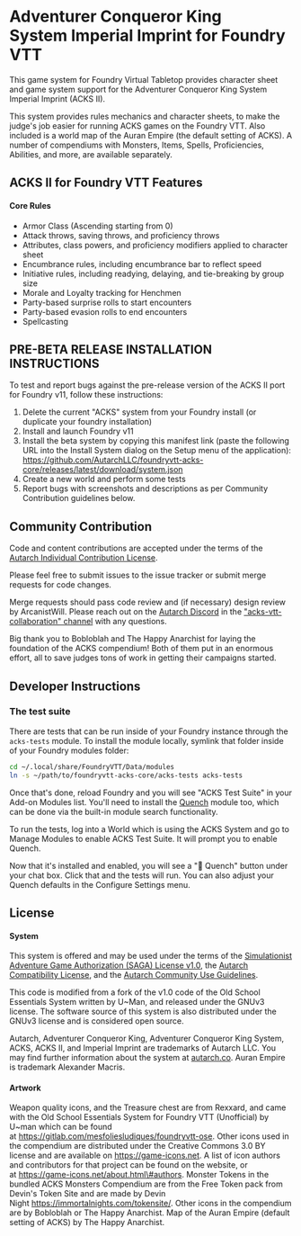 # **Adventurer Conqueror King System Imperial Imprint** for Foundry VTT

This game system for Foundry Virtual Tabletop provides character sheet
and game system support for the Adventurer Conqueror King System
Imperial Imprint (ACKS II).

This system provides rules mechanics and character sheets, to make the
judge's job easier for running ACKS games on the Foundry VTT. Also
included is a world map of the Auran Empire (the default setting of
ACKS). A number of compendiums with Monsters, Items, Spells,
Proficiencies, Abilities, and more, are available separately.

## ACKS II for Foundry VTT Features
#### **Core Rules**
- Armor Class (Ascending starting from 0)
- Attack throws, saving throws, and proficiency throws
- Attributes, class powers, and proficiency modifiers applied to character sheet
- Encumbrance rules, including encumbrance bar to reflect speed
- Initiative rules, including readying, delaying, and tie-breaking by group size
- Morale and Loyalty tracking for Henchmen
- Party-based surprise rolls to start encounters
- Party-based evasion rolls to end encounters
- Spellcasting

## PRE-BETA RELEASE INSTALLATION INSTRUCTIONS
To test and report bugs against the pre-release version of the ACKS II port for Foundry v11, follow these instructions:

1. Delete the current "ACKS" system from your Foundry install  (or duplicate your foundry installation)
2. Install and launch Foundry v11
3. Install the beta system by copying this manifest link
(paste the following URL into the Install System dialog on the Setup menu of the application):
<https://github.com/AutarchLLC/foundryvtt-acks-core/releases/latest/download/system.json>
4. Create a new world and perform some tests
5. Report bugs with screenshots and descriptions as per Community Contribution guidelines below.

<!--
## Manual Installation
To install and use this system, simply paste the following URL into the Install System dialog on the Setup menu of the application.

<https://github.com/thehappyanarchist/foundryacks/raw/master/src/system.json>

If you wish to manually install the system, you must clone or extract it into the foundry "/data/systems/acks" folder. You may do this by cloning the repository /src folder or downloading and extracting the zip archive available on the GitHub page.
-->

## Community Contribution

Code and content contributions are accepted under the terms of the
[<span class="underline">Autarch Individual Contribution License</span>](autarch-individual-contributor-license-agreement.md).

Please feel free to submit issues to the issue tracker or submit merge requests for code changes.

Merge requests should pass code review and (if necessary) design review by ArcanistWill.
Please reach out on
the [<span class="underline">Autarch Discord</span>](https://discord.gg/MabfMkk) in
the [<span class="underline">"acks-vtt-collaboration" channel</span>](https://discord.com/channels/427567650449915904/758364713192521779)
with any questions.

Big thank you to Bobloblah and The Happy Anarchist for laying the
foundation of the ACKS compendium\! Both of them put in an enormous effort, all to
save judges tons of work in getting their campaigns started.

## Developer Instructions
### The test suite

There are tests that can be run inside of your Foundry instance through the `acks-tests` module.  To
install the module locally, symlink that folder inside of your Foundry modules folder:
```bash
cd ~/.local/share/FoundryVTT/Data/modules
ln -s ~/path/to/foundryvtt-acks-core/acks-tests acks-tests
```
Once that's done, reload Foundry and you will see "ACKS Test Suite" in your Add-on Modules list.
You'll need to install the [Quench](https://ethaks.github.io/FVTT-Quench/index.html) module too,
which can be done via the built-in module search functionality.

To run the tests, log into a World which is using the ACKS System and go to Manage Modules to enable
ACKS Test Suite.  It will prompt you to enable Quench.

Now that it's installed and enabled, you will see a "🧪 Quench" button under your chat box. Click
that and the tests will run.  You can also adjust your Quench defaults in the Configure Settings
menu.

## License
#### System

This system is offered and may be used under the terms of
the [<span class="underline">Simulationist Adventure Game Authorization (SAGA) License v1.0</span>](saga-license.md),
the [<span class="underline">Autarch Compatibility License</span>](autarch-compatibility-license.md), and
the [<span class="underline">Autarch Community Use Guidelines</span>](autarch-community-use-guidelines.md).

This code is modified from a fork of the v1.0 code of the Old School Essentials System written by U~Man, and released under the GNUv3 license. The software source of this system is also distributed under the GNUv3 license and is considered open source.

Autarch, Adventurer Conqueror King, Adventurer Conqueror King System,
ACKS, ACKS II, and Imperial Imprint are trademarks of Autarch LLC.
You may find further information about the system
at [<span class="underline">autarch.co</span>](https://autarch.co/).
Auran Empire is trademark Alexander Macris.

#### Artwork

Weapon quality icons, and the Treasure chest are from Rexxard, and came
with the Old School Essentials System for Foundry VTT (Unofficial) by
U\~man which can be found
at [<span class="underline">https://gitlab.com/mesfoliesludiques/foundryvtt-ose</span>](https://gitlab.com/mesfoliesludiques/foundryvtt-ose).
Other icons used in the compendium are distributed under the Creative
Commons 3.0 BY license and are available
on [<span class="underline">https://game-icons.net</span>](https://game-icons.net/).
A list of icon authors and contributors for that project can be found on
the website, or
at [<span class="underline">https://game-icons.net/about.html\#authors</span>](https://game-icons.net/about.html#authors).
Monster Tokens in the bundled ACKS Monsters Compendium are from the Free
Token pack from Devin's Token Site and are made by Devin
Night [<span class="underline">https://immortalnights.com/tokensite/</span>](https://immortalnights.com/tokensite/).
Other icons in the compendium are by Bobloblah or The Happy Anarchist.
Map of the Auran Empire (default setting of ACKS) by The Happy Anarchist.

